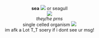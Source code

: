 <p align="center">
  <b>sea</b> <img src="https://cdn.discordapp.com/attachments/640704471042883654/1000165254015238145/heart.gif"> or seagull<br>
  <img src="https://cdn.discordapp.com/attachments/640704471042883654/1000198989519519865/gfgfg.gif"><br>
  <i>they/he prns</i><br>
  single celled organism <img src="https://cdn.discordapp.com/attachments/640704471042883654/1000200168559353946/sharsh.gif"><br>
  im afk a Lot T_T soery if i dont see ur msg!
</p>
